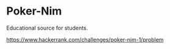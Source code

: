 # Poker-Nim
Educational source for students.

https://www.hackerrank.com/challenges/poker-nim-1/problem
